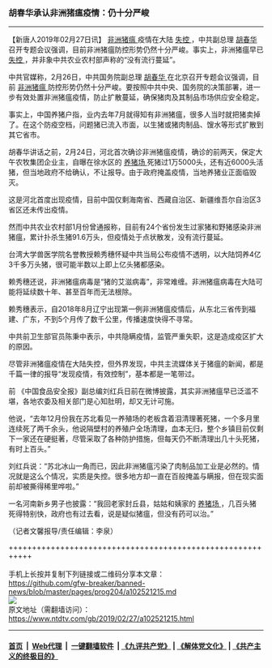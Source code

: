 ### 胡春华承认非洲猪瘟疫情：仍十分严峻
------------------------

<div class="post_content">
 <p>
  【新唐人2019年02月27日讯】
  <a href="https://www.ntdtv.com/gb/非洲猪瘟.htm">
   非洲猪瘟
  </a>
  疫情在大陆
  <a href="https://www.ntdtv.com/gb/失控.htm">
   失控
  </a>
  ，中共副总理
  <a href="https://www.ntdtv.com/gb/胡春华.htm">
   胡春华
  </a>
  召开专题会议强调，目前非洲猪瘟防控形势仍然十分严峻。事实上，非洲猪瘟早已
  <a href="https://www.ntdtv.com/gb/失控.htm">
   失控
  </a>
  ，并非象中共农业农村部声称的“没有流行蔓延”。
 </p>
 <p>
  中共官媒称，2月26日，中共国务院副总理
  <a href="https://www.ntdtv.com/gb/胡春华.htm">
   胡春华
  </a>
  在北京召开专题会议强调，目前
  <a href="https://www.ntdtv.com/gb/非洲猪瘟.htm">
   非洲猪瘟
  </a>
  防控形势仍然十分严峻。要按照中共中央、国务院的决策部署，进一步有效处置非洲猪瘟疫情，防止扩散蔓延，确保猪肉及其制品市场供应安全稳定。
 </p>
 <p>
  事实上，中国养猪户指，业内去年7月就得知有非洲猪瘟，很多人当时就把猪卖掉了。在这个防疫空档，问题猪已流入市面，以生猪或猪肉制品、馊水等形式扩散到其它省市。
 </p>
 <p>
  胡春华讲话之前，2月24日，河北首次确诊非洲猪瘟疫情，确诊的前两天，保定大午农牧集团企业主，自曝在徐水区的
  <a href="https://www.ntdtv.com/gb/养猪场.htm">
   养猪场
  </a>
  死猪过1万5000头，还有近6000头活猪，但当地政府不给确认，不让报导。由于政府掩盖疫情，当地养猪业正面临毁灭。
 </p>
 <p>
  这是河北首度出现疫情，目前中国仅剩海南省、西藏自治区、新疆维吾尔自治区3省区还未传出疫情。
 </p>
 <p>
  然而中共农业农村部1月份曾通报称，目前有24个省份发生过家猪和野猪感染非洲猪瘟，累计扑杀生猪91.6万头，但疫情处于点状散发，没有流行蔓延。
 </p>
 <p>
  台湾大学兽医学院名誉教授赖秀穗怀疑中共当局公布疫情不透明，以大陆饲养4亿3千多万头猪，很可能半数以上即上亿头猪都感染。
 </p>
 <p>
  赖秀穗还说，非洲猪瘟病毒是“猪的艾滋病毒”，非常难缠。非洲猪瘟病毒在大陆可能将延续数十年、甚至百年而无法根除。
 </p>
 <p>
  赖秀穗表示，自2018年8月辽宁出现第一例非洲猪瘟疫情后，从东北三省传到福建、广东，不到5个月传了数千公里，传播速度快得不寻常。
 </p>
 <p>
  中共前卫生部官员陈秉中表示，中共隐瞒疫情，监管严重失职，这是造成疫区扩大的原因。
 </p>
 <p>
  尽管非洲猪瘟疫情在大陆失控，但外界发现，中共主流媒体关于猪瘟的新闻，都是千篇一律的报导“发现疫情，有效控制”，基本都是一笔带过。
 </p>
 <p>
  前 《中国食品安全报》副总编刘红兵日前在微博披露，其实非洲猪瘟早已泛滥不堪，各地农委及相关部门是心知肚明，却又无计可施。
 </p>
 <p>
  他说，“去年12月份我在苏北看见一养殖场的老板含着泪清理著死猪，一个多月里连续死了两千余头，他说隔壁村的养殖户全场清理，血本无归，整个乡镇目前仅剩下一家还在硬挺著，尽管采取了各种防护措施，但每天仍不断清理出几十头死猪，有时上百头。”
 </p>
 <p>
  刘红兵说：“苏北冰山一角而已，因此非洲猪瘟污染了肉制品加工业是必然的。情况就是这么个情况，实质是失控。很多地方却一直在百般掩盖与瞒报，但在现实面前却被撕得稀里哗啦。”
 </p>
 <p>
  一名河南新乡男子也披露：“我回老家封丘县，姑姑和姨家的
  <a href="https://www.ntdtv.com/gb/养猪场.htm">
   养猪场
  </a>
  ，几百头猪死得特别快，政府也有过去看，说是疑似猪瘟，但没有药可以治。”
 </p>
 <p>
  （记者文馨报导/责任编辑：李泉）
 </p>
 <div class="single_ad">
 </div>
</div>

+++++++++++++++++++++++++++++++++++++++++++++++++++++++++++<br/><br/>
手机上长按并复制下列链接或二维码分享本文章：<br/>
https://github.com/gfw-breaker/banned-news/blob/master/pages/prog204/a102521215.md <br/>
<a href='https://github.com/gfw-breaker/banned-news/blob/master/pages/prog204/a102521215.md'><img src='https://github.com/gfw-breaker/banned-news/blob/master/pages/prog204/a102521215.md.png'/></a> <br/>
原文地址（需翻墙访问）：https://www.ntdtv.com/gb/2019/02/27/a102521215.html


------------------------
#### [首页](https://github.com/gfw-breaker/banned-news/blob/master/README.md) &nbsp;|&nbsp; [Web代理](https://github.com/labour-camp/helloworld) &nbsp;|&nbsp; [一键翻墙软件](https://github.com/gfw-breaker/nogfw/blob/master/README.md) &nbsp;| [《九评共产党》](https://github.com/gfw-breaker/9ping.md/blob/master/README.md#九评之一评共产党是什么) | [《解体党文化》](https://github.com/gfw-breaker/jtdwh.md/blob/master/README.md) | [《共产主义的终极目的》](https://github.com/gfw-breaker/gczydzjmd.md/blob/master/README.md)

